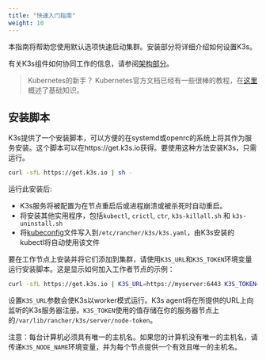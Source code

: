 ```yaml
---
title: "快速入门指南"
weight: 10
---
```


本指南将帮助您使用默认选项快速启动集群。安装部分将详细介绍如何设置K3s。

有关K3s组件如何协同工作的信息，请参阅[架构部分]({{<baseurl>}}/k3s/latest/en/architecture/#high-availability-with-an-external-db)。

> Kubernetes的新手？ Kubernetes官方文档已经有一些很棒的教程，在[这里](https://kubernetes.io/docs/tutorials/kubernetes-basics/)概述了基础知识。

安装脚本
--------------
K3s提供了一个安装脚本，可以方便的在systemd或openrc的系统上将其作为服务安装。这个脚本可以在https://get.k3s.io获得。要使用这种方法安装K3s，只需运行。
```bash
curl -sfL https://get.k3s.io | sh -
```

运行此安装后:

* K3s服务将被配置为在节点重启后或进程崩溃或被杀死时自动重启。
* 将安装其他实用程序，包括`kubectl`, `crictl`, `ctr`, `k3s-killall.sh` 和 `k3s-uninstall.sh`
* 将[kubeconfig](https://kubernetes.io/docs/concepts/configuration/organize-cluster-access-kubeconfig/)文件写入到`/etc/rancher/k3s/k3s.yaml`，由K3s安装的kubectl将自动使用该文件

要在工作节点上安装并将它们添加到集群，请使用`K3S_URL`和`K3S_TOKEN`环境变量运行安装脚本。这是显示如何加入工作者节点的示例：

```bash
curl -sfL https://get.k3s.io | K3S_URL=https://myserver:6443 K3S_TOKEN=mynodetoken sh -
```
设置`K3S_URL`参数会使K3s以worker模式运行。K3s agent将在所提供的URL上向监听的K3s服务器注册。`K3S_TOKEN`使用的值存储在你的服务器节点上的`/var/lib/rancher/k3s/server/node-token`。

注意：每台计算机必须具有唯一的主机名。如果您的计算机没有唯一的主机名，请传递`K3S_NODE_NAME`环境变量，并为每个节点提供一个有效且唯一的主机名。
